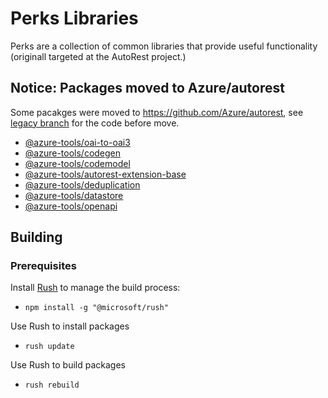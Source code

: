 # Perks Libraries

Perks are a collection of common libraries that provide useful functionality (originall targeted at the AutoRest project.)

## Notice: Packages moved to Azure/autorest

Some pacakges were moved to https://github.com/Azure/autorest, see [legacy branch](https://github.com/Azure/perks/tree/legacy/) for the code before move.

- [@azure-tools/oai-to-oai3](https://github.com/Azure/perks/tree/legacy/oai-to-oai3)
- [@azure-tools/codegen](https://github.com/Azure/perks/tree/legacy/codegen)
- [@azure-tools/codemodel](https://github.com/Azure/perks/tree/legacy/codemodel)
- [@azure-tools/autorest-extension-base](https://github.com/Azure/perks/tree/legacy/autorest-extension-base)
- [@azure-tools/deduplication](https://github.com/Azure/perks/tree/legacy/deduplication)
- [@azure-tools/datastore](https://github.com/Azure/perks/tree/legacy/datastore)
- [@azure-tools/openapi](https://github.com/Azure/perks/tree/legacy/openapi)

## Building

### Prerequisites

Install [Rush](https://rushjs.io/pages/intro/welcome/) to manage the build process:

- `npm install -g "@microsoft/rush" `

Use Rush to install packages

- `rush update`

Use Rush to build packages

- `rush rebuild`
